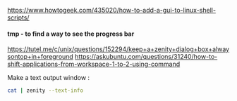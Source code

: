 

https://www.howtogeek.com/435020/how-to-add-a-gui-to-linux-shell-scripts/

#### tmp - to find a way to see the progress bar
https://tutel.me/c/unix/questions/152294/keep+a+zenity+dialog+box+alwaysontop+in+foreground
https://askubuntu.com/questions/31240/how-to-shift-applications-from-workspace-1-to-2-using-command

Make a text output window :
```sh
cat | zenity --text-info
```
